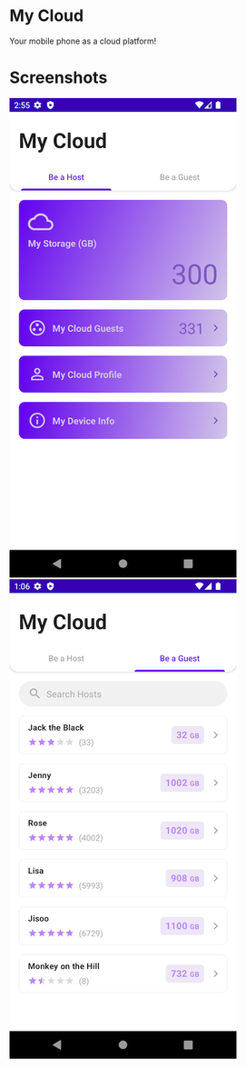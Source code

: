 # My Cloud
Your mobile phone as a cloud platform!

# Screenshots
![alt text](https://github.com/Singularity-Coder/My-Cloud/blob/main/assets/ss1.png)
![alt text](https://github.com/Singularity-Coder/My-Cloud/blob/main/assets/ss3.png)